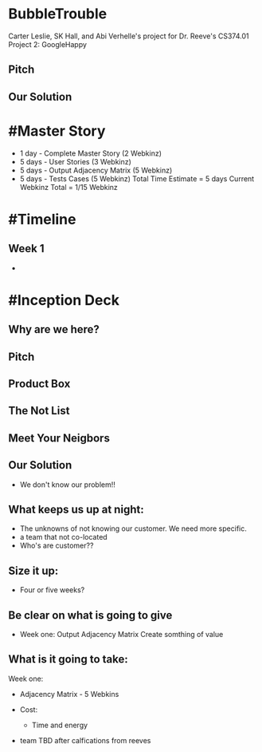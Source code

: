 # BubbleTrouble
Carter Leslie, SK Hall, and Abi Verhelle's project for Dr. Reeve's CS374.01 Project 2: GoogleHappy

Pitch
---------

Our Solution
---------

#Master Story
==============

* 1 day - Complete Master Story (2 Webkinz)
* 5 days - User Stories (3 Webkinz)
* 5 days - Output Adjacency Matrix (5 Webkinz)
* 5 days - Tests Cases (5 Webkinz)
Total Time Estimate = 5 days
Current Webkinz Total = 1/15 Webkinz

#Timeline
==========

Week 1
----------
* 

#Inception Deck
================

Why are we here? 
------------

Pitch
---------


Product Box
-------


The Not List
------

Meet Your Neigbors
---

Our Solution
---------
* We don't know our problem!!

What keeps us up at night:
----
* The unknowns of not knowing our customer. We need more specific. 
* a team that not co-located 
* Who's are customer?? 

Size it up: 
---
* Four or five weeks? 


Be clear on what is going to give
---
* Week one: 
Output Adjacency Matrix
Create somthing of value  

What is it going to take:
---
Week one: 
* Adjacency Matrix - 5 Webkins 
* Cost: 
	- Time and energy 

* team TBD after calfications from reeves 